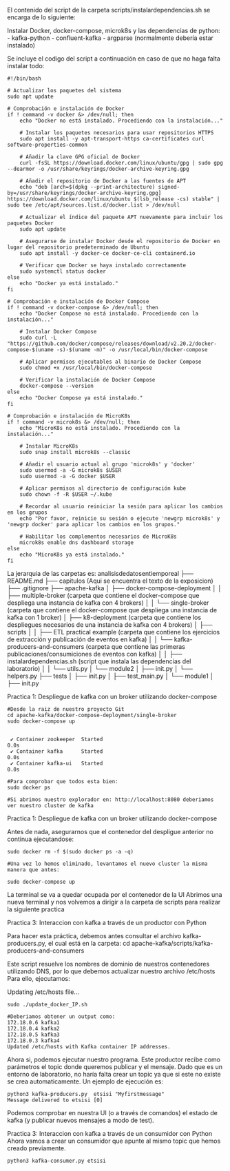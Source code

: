 El contenido del script de la carpeta scripts/instalardependencias.sh se encarga de lo siguiente:

Instalar Docker, docker-compose, microk8s y las dependencias de python:
    - kafka-python
    - confluent-kafka
    - argparse (normalmente debería estar instalado)

Se incluye el codigo del script a continuación en caso de que no haga falta instalar todo:
```````
#!/bin/bash

# Actualizar los paquetes del sistema
sudo apt update

# Comprobación e instalación de Docker
if ! command -v docker &> /dev/null; then
    echo "Docker no está instalado. Procediendo con la instalación..."
    
    # Instalar los paquetes necesarios para usar repositorios HTTPS
    sudo apt install -y apt-transport-https ca-certificates curl software-properties-common

    # Añadir la clave GPG oficial de Docker
    curl -fsSL https://download.docker.com/linux/ubuntu/gpg | sudo gpg --dearmor -o /usr/share/keyrings/docker-archive-keyring.gpg

    # Añadir el repositorio de Docker a las fuentes de APT
    echo "deb [arch=$(dpkg --print-architecture) signed-by=/usr/share/keyrings/docker-archive-keyring.gpg] https://download.docker.com/linux/ubuntu $(lsb_release -cs) stable" | sudo tee /etc/apt/sources.list.d/docker.list > /dev/null

    # Actualizar el índice del paquete APT nuevamente para incluir los paquetes Docker
    sudo apt update

    # Asegurarse de instalar Docker desde el repositorio de Docker en lugar del repositorio predeterminado de Ubuntu
    sudo apt install -y docker-ce docker-ce-cli containerd.io

    # Verificar que Docker se haya instalado correctamente
    sudo systemctl status docker
else
    echo "Docker ya está instalado."
fi

# Comprobación e instalación de Docker Compose
if ! command -v docker-compose &> /dev/null; then
    echo "Docker Compose no está instalado. Procediendo con la instalación..."
    
    # Instalar Docker Compose
    sudo curl -L "https://github.com/docker/compose/releases/download/v2.20.2/docker-compose-$(uname -s)-$(uname -m)" -o /usr/local/bin/docker-compose

    # Aplicar permisos ejecutables al binario de Docker Compose
    sudo chmod +x /usr/local/bin/docker-compose

    # Verificar la instalación de Docker Compose
    docker-compose --version
else
    echo "Docker Compose ya está instalado."
fi

# Comprobación e instalación de MicroK8s
if ! command -v microk8s &> /dev/null; then
    echo "MicroK8s no está instalado. Procediendo con la instalación..."
    
    # Instalar MicroK8s
    sudo snap install microk8s --classic

    # Añadir el usuario actual al grupo 'microk8s' y 'docker'
    sudo usermod -a -G microk8s $USER
    sudo usermod -a -G docker $USER

    # Aplicar permisos al directorio de configuración kube
    sudo chown -f -R $USER ~/.kube

    # Recordar al usuario reiniciar la sesión para aplicar los cambios en los grupos
    echo "Por favor, reinicie su sesión o ejecute 'newgrp microk8s' y 'newgrp docker' para aplicar los cambios en los grupos."

    # Habilitar los complementos necesarios de MicroK8s
    microk8s enable dns dashboard storage
else
    echo "MicroK8s ya está instalado."
fi
```````

La jerarquia de las carpetas es:
analisisdedatosentiemporeal
├── README.md
├── capitulos (Aqui se encuentra el texto de la exposicion)
├── .gitignore
├── apache-kafka 
│ ├── docker-compose-deployment
│ │ ├── multiple-broker (carpeta que contiene el docker-compose que despliega una instancia de kafka con 4 brokers)
│ │ └── single-broker (carpeta que contiene el docker-compose que despliega una instancia de kafka con 1 broker)
│ ├── k8-deployment (carpeta que contiene los despliegues necesarios de una instancia de kafka con 4 brokers)
│ ├── scripts
│ │ ├── ETL practical example (carpeta que contiene los ejercicios de extracción y publicación de eventos en kafka)
│ │ └── kafka-producers-and-consumers (carpeta que contiene las primeras publicaciones/consumiciones de eventos con kafka)
│ │ ├── instalardependencias.sh (script que instala las dependencias del laboratorio)
│ │ └── utils.py
│ └── module2
│ ├── init.py
│ └── helpers.py
├── tests
│ ├── init.py
│ ├── test_main.py
│ └── module1
│ ├── init.py

Practica 1: Despliegue de kafka con un broker utilizando docker-compose

```````
#Desde la raiz de nuestro proyecto Git
cd apache-kafka/docker-compose-deployment/single-broker
sudo docker-compose up 


 ✔ Container zookeeper  Started                                                                                                                                                                                       0.0s 
 ✔ Container kafka      Started                                                                                                                                                                                       0.0s 
 ✔ Container kafka-ui   Started                                                                                                                                                                                       0.0s 

#Para comprobar que todos esta bien:
sudo docker ps

#Si abrimos nuestro explorador en: http://localhost:8080 deberiamos ver nuestro cluster de kafka
```````

Practica 1: Despliegue de kafka con un broker utilizando docker-compose

Antes de nada, asegurarnos que el contenedor del despligue anterior no continua ejecutandose:
```````
sudo docker rm -f $(sudo docker ps -a -q)

#Una vez lo hemos eliminado, levantamos el nuevo cluster la misma manera que antes:

sudo docker-compose up
```````
La terminal se va a quedar ocupada por el contenedor de la UI
Abrimos una nueva terminal y nos volvemos a dirigir a la carpeta de scripts para realizar la siguiente practica




Practica 3: Interaccion con kafka a través de un productor con Python

Para hacer esta práctica, debemos antes consultar el archivo kafka-producers.py, el cual está en la carpeta: 
cd apache-kafka/scripts/kafka-producers-and-consumers

Este script resuelve los nombres de dominio de nuestros contenedores utilizando DNS, por lo que debemos actualizar nuestro archivo /etc/hosts
Para ello, ejecutamos:

Updating /etc/hosts file...
```````
sudo ./update_docker_IP.sh

#Deberiamos obtener un output como:
172.18.0.6 kafka1
172.18.0.4 kafka2
172.18.0.5 kafka3
172.18.0.3 kafka4
Updated /etc/hosts with Kafka container IP addresses.
```````

Ahora si, podemos ejecutar nuestro programa.
Este productor recibe como parámetros el topic donde queremos publicar y el mensaje. Dado que es un entorno de laboratorio, no haría falta crear un topic ya que si este no existe se crea automaticamente. Un ejemplo de ejecución es:

```````
python3 kafka-producers.py  etsisi "Myfirstmessage"
Message delivered to etsisi [0]
```````
Podemos comprobar en nuestra UI (o a través de comandos) el estado de kafka (y publicar nuevos mensajes a modo de test).


Practica 3: Interaccion con kafka a través de un consumidor con Python
Ahora vamos a crear un consumidor que apunte al mismo topic que hemos creado previamente.
```````
python3 kafka-consumer.py etsisi
```````